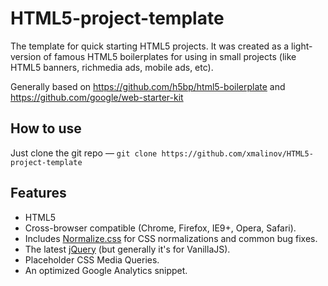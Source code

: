 HTML5-project-template
======================

The template for quick starting HTML5 projects.
It was created as a light-version of famous HTML5 boilerplates for using in small projects (like HTML5 banners, richmedia ads, mobile ads, etc).

Generally based on https://github.com/h5bp/html5-boilerplate and https://github.com/google/web-starter-kit

## How to use

Just clone the git repo — `git clone https://github.com/xmalinov/HTML5-project-template`


## Features

* HTML5
* Cross-browser compatible (Chrome, Firefox, IE9+, Opera, Safari).
* Includes [Normalize.css](http://necolas.github.com/normalize.css/) for CSS
  normalizations and common bug fixes.
* The latest [jQuery](http://jquery.com/) (but generally it's for VanillaJS).
* Placeholder CSS Media Queries.
* An optimized Google Analytics snippet.
